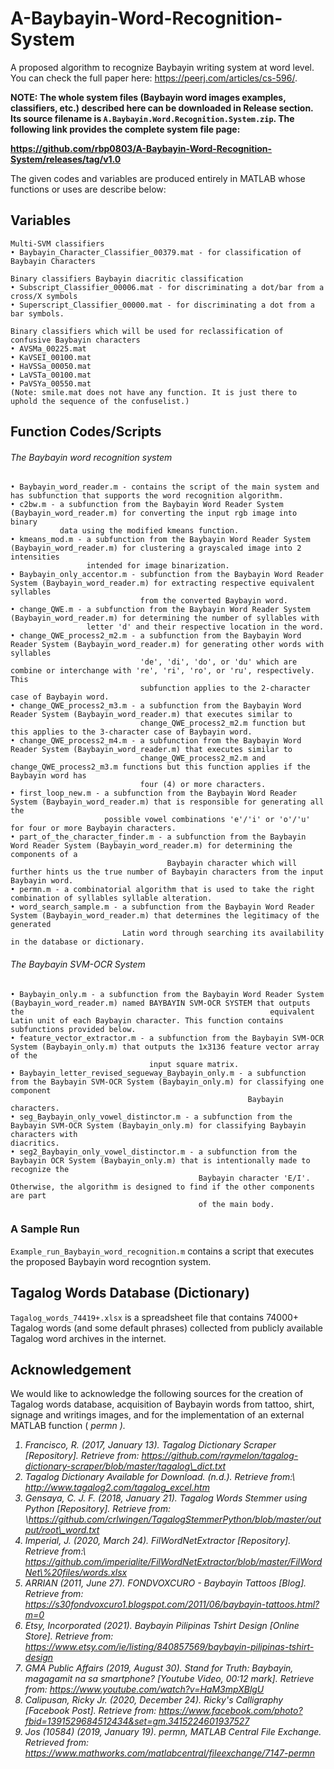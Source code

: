 # A-Baybayin-Word-Recognition-System
A proposed algorithm to recognize Baybayin writing system at word level. You can check the full paper here: https://peerj.com/articles/cs-596/.

<b> NOTE: The whole system files (Baybayin word images examples, classifiers, etc.) described here can be downloaded in Release section. Its source filename is `A.Baybayin.Word.Recognition.System.zip`. The following link provides the complete system file page:
  
https://github.com/rbp0803/A-Baybayin-Word-Recognition-System/releases/tag/v1.0
</b>

The given codes and variables are produced entirely in MATLAB whose functions or uses are describe below:

## Variables

```
Multi-SVM classifiers
• Baybayin_Character_Classifier_00379.mat - for classification of Baybayin Characters
```
```
Binary classifiers Baybayin diacritic classification
• Subscript_Classifier_00006.mat - for discriminating a dot/bar from a cross/X symbols
• Superscript_Classifier_00000.mat - for discriminating a dot from a bar symbols.
```

```
Binary classifiers which will be used for reclassification of confusive Baybayin characters
• AVSMa_00225.mat
• KaVSEI_00100.mat
• HaVSSa_00050.mat
• LaVSTa_00100.mat
• PaVSYa_00550.mat
(Note: smile.mat does not have any function. It is just there to uphold the sequence of the confuselist.) 
```

## Function Codes/Scripts
###### The Baybayin word recognition system
```
• Baybayin_word_reader.m - contains the script of the main system and has subfunction that supports the word recognition algorithm.
• c2bw.m - a subfunction from the Baybayin Word Reader System (Baybayin_word_reader.m) for converting the input rgb image into binary
           data using the modified kmeans function.
• kmeans_mod.m - a subfunction from the Baybayin Word Reader System (Baybayin_word_reader.m) for clustering a grayscaled image into 2 intensities 
                 intended for image binarization.
• Baybayin_only_accentor.m - subfunction from the Baybayin Word Reader System (Baybayin_word_reader.m) for extracting respective equivalent syllables
                             from the converted Baybayin word.
• change_QWE.m - a subfunction from the Baybayin Word Reader System (Baybayin_word_reader.m) for determining the number of syllables with                          
                 letter 'd' and their respective location in the word.
• change_QWE_process2_m2.m - a subfunction from the Baybayin Word Reader System (Baybayin_word_reader.m) for generating other words with syllables
                             'de', 'di', 'do', or 'du' which are combine or interchange with 're', 'ri', 'ro', or 'ru', respectively. This 
                             subfunction applies to the 2-character case of Baybayin word.
• change_QWE_process2_m3.m - a subfunction from the Baybayin Word Reader System (Baybayin_word_reader.m) that executes similar to
                             change_QWE_process2_m2.m function but this applies to the 3-character case of Baybayin word.
• change_QWE_process2_m4.m - a subfunction from the Baybayin Word Reader System (Baybayin_word_reader.m) that executes similar to
                             change_QWE_process2_m2.m and change_QWE_process2_m3.m functions but this function applies if the Baybayin word has       
                             four (4) or more characters.
• first_loop_new.m - a subfunction from the Baybayin Word Reader System (Baybayin_word_reader.m) that is responsible for generating all the
                     possible vowel combinations 'e'/'i' or 'o'/'u' for four or more Baybayin characters.
• part_of_the_character_finder.m - a subfunction from the Baybayin Word Reader System (Baybayin_word_reader.m) for determining the components of a 
                                   Baybayin character which will further hints us the true number of Baybayin characters from the input Baybayin word.
• permn.m - a combinatorial algorithm that is used to take the right combination of syllables syllable alteration.
• word_search_sample.m - a subfunction from the Baybayin Word Reader System (Baybayin_word_reader.m) that determines the legitimacy of the generated
                         Latin word through searching its availability in the database or dictionary.          
```
###### The Baybayin SVM-OCR System    
```
• Baybayin_only.m - a subfunction from the Baybayin Word Reader System (Baybayin_word_reader.m) named BAYBAYIN SVM-OCR SYSTEM that outputs the                                                       equivalent Latin unit of each Baybayin character. This function contains subfunctions provided below.
• feature_vector_extractor.m - a subfunction from the Baybayin SVM-OCR System (Baybayin_only.m) that outputs the 1x3136 feature vector array of the 
                               input square matrix. 
• Baybayin_letter_revised_segueway_Baybayin_only.m - a subfunction from the Baybayin SVM-OCR System (Baybayin_only.m) for classifying one component   
                                                     Baybayin characters.
• seg_Baybayin_only_vowel_distinctor.m - a subfunction from the Baybayin SVM-OCR System (Baybayin_only.m) for classifying Baybayin characters with                                                                         diacritics.                   
• seg2_Baybayin_only_vowel_distinctor.m - a subfunction from the Baybayin OCR System (Baybayin_only.m) that is intentionally made to recognize the 
                                          Baybayin character 'E/I'. Otherwise, the algorithm is designed to find if the other components are part 
                                          of the main body.
```
### A Sample Run

`Example_run_Baybayin_word_recognition.m` contains a script that executes the proposed Baybayin word recogntion system.

## Tagalog Words Database (Dictionary)

`Tagalog_words_74419+.xlsx` is a spreadsheet file that contains 74000+ Tagalog words (and some default phrases) collected from publicly available
                            Tagalog word archives in the internet.

## Acknowledgement

We would like to acknowledge the following sources for the creation of Tagalog words database, acquisition of Baybayin words from tattoo, shirt, signage and writings images, and for the implementation of an external MATLAB function (<i> permn <i>).
  1. Francisco, R. (2017, January 13). Tagalog Dictionary Scraper [Repository]. Retrieve from: https://github.com/raymelon/tagalog-dictionary-scraper/blob/master/tagalog\_dict.txt
  2. Tagalog Dictionary Available for Download. (n.d.). Retrieve from:\\ http://www.tagalog2.com/tagalog_excel.htm
  3. Gensaya, C. J. F. (2018, January 21). Tagalog Words Stemmer using Python [Repository]. Retrieve from: \\https://github.com/crlwingen/TagalogStemmerPython/blob/master/output/root\_word.txt
  4. Imperial, J. (2020, March 24). FilWordNetExtractor [Repository]. Retrieve from:\\ https://github.com/imperialite/FilWordNetExtractor/blob/master/FilWordNet\%20files/words.xlsx
  5. ARRIAN (2011, June 27). FONDVOXCURO - Baybayin Tattoos [Blog]. Retrieve from: https://s30fondvoxcuro1.blogspot.com/2011/06/baybayin-tattoos.html?m=0
  6. Etsy, Incorporated (2021). Baybayin Pilipinas Tshirt Design [Online Store]. Retrieve from: https://www.etsy.com/ie/listing/840857569/baybayin-pilipinas-tshirt-design
  7. GMA Public Affairs (2019, August 30). Stand for Truth: Baybayin, magagamit na sa smartphone? [Youtube Video, 00:12 mark]. Retrieve from: https://www.youtube.com/watch?v=HaM3mpXBlgU
  8. Calipusan, Ricky Jr. (2020, December 24). Ricky's Calligraphy [Facebook Post]. Retrieve from: https://www.facebook.com/photo?fbid=1391529684512434&set=gm.3415224601937527
  9. Jos (10584) (2019, January 19). permn, MATLAB Central File Exchange. Retrieved from: https://www.mathworks.com/matlabcentral/fileexchange/7147-permn
